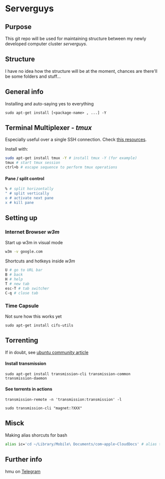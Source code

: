 # Serverguys

## Purpose

This git repo will be used for maintaining structure between my newly developed computer cluster *serverguys*.

## Structure

I have no idea how the structure will be at the moment, chances are there'll be some folders and stuff...

## General info

Installing and auto-saying yes to everything
```
sudo apt-get install [<package-name> , ...] -Y
```

## Terminal Multiplexer - *tmux*
Especially useful over a single SSH connection.
Check [this resources](https://www.digitalocean.com/community/tutorials/how-to-install-and-use-tmux-on-ubuntu-12-10--2).

Install with:
```bash
sudo apt-get install tmux -Y # install tmux -Y (for example)
tmux # start tmux session
ctrl+b # escape sequence to perform tmux operations
```

#### Pane / split control
```bash
% # split horizontally
" # split vertically 
o # activate next pane
x # kill pane
```

## Setting up

### Internet Browser *w3m*
Start up w3m in visual mode
```bash
w3m -v google.com
```

Shortcuts and hotkeys inside *w3m*
```bash
U # go to URL bar
B # back
H # help
T # new tab
esc-T # tab switcher
C-q # close tab

```

### Time Capsule

Not sure how this works yet
```
sudo apt-get install cifs-utils
```

## Torrenting
If in doubt, see [ubuntu community article](https://help.ubuntu.com/community/TransmissionHowTo)
#### Install transmission
```
sudo apt-get install transmission-cli transmission-common transmission-daemon
```
#### See torrents in actions
```
transmission-remote -n 'transmission:transmission' -l
```

```
sudo transmission-cli "magnet:?XXX"
```

## Misck
Making alias shorcuts for bash
```bash
alias ic='cd ~/Library/Mobile\ Documents/com~apple~CloudDocs' # alias to mac icloud folder
```

## Further info

hmu on [Telegram](http://t.me/DannyDannyDanny)
